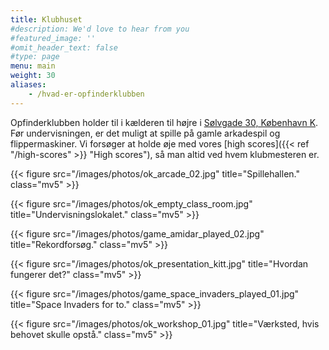 ```yaml
---
title: Klubhuset
#description: We'd love to hear from you
#featured_image: ''
#omit_header_text: false
#type: page
menu: main
weight: 30
aliases:
    - /hvad-er-opfinderklubben
---
```

Opfinderklubben holder til i kælderen til højre i
[Sølvgade 30, København K](https://goo.gl/maps/DUPtJCxwHj6chKGm6).
Før undervisningen, er det muligt at spille på gamle arkadespil og flippermaskiner.
Vi forsøger at holde øje med vores [high scores]({{< ref "/high-scores" >}} "High scores"),
så man altid ved hvem klubmesteren er.

{{< figure src="/images/photos/ok_arcade_02.jpg" title="Spillehallen." class="mv5" >}}

{{< figure src="/images/photos/ok_empty_class_room.jpg" title="Undervisningslokalet." class="mv5" >}}

{{< figure src="/images/photos/game_amidar_played_02.jpg" title="Rekordforsøg." class="mv5" >}}

{{< figure src="/images/photos/ok_presentation_kitt.jpg" title="Hvordan fungerer det?" class="mv5" >}}

{{< figure src="/images/photos/game_space_invaders_played_01.jpg" title="Space Invaders for to." class="mv5" >}}

{{< figure src="/images/photos/ok_workshop_01.jpg" title="Værksted, hvis behovet skulle opstå." class="mv5" >}}
